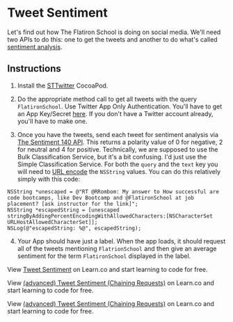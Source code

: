 

# Tweet Sentiment

Let's find out how The Flatiron School is doing on social media. We'll need two APIs to do this: one to get the tweets and another to do what's called [sentiment analysis](http://en.wikipedia.org/wiki/Sentiment_analysis).

## Instructions

  1. Install the [STTwitter](https://github.com/nst/STTwitter) CocoaPod. 
  2. Do the appropriate method call to get all tweets with the query `FlatironSchool`. Use Twitter App Only Authentication. You'll have to get an App Key/Secret [here](https://apps.twitter.com/). If you don't have a Twitter account already, you'll have to make one. 

  3. Once you have the tweets, send each tweet for sentiment analysis via [The Sentiment 140 API](http://help.sentiment140.com/api). This returns a polarity value of 0 for negative, 2 for neutral and 4 for positive. Technically, we are supposed to use the Bulk Classification Service, but it's a bit confusing. I'd just use the Simple Classification Service. For both the `query` and the `text` key you will need to [URL encode](http://en.wikipedia.org/wiki/Percent-encoding) the `NSString` values. You can do this relatively simply with this code:

  ```
  NSString *unescaped = @"RT @RRombom: My answer to How successful are code bootcamps, like Dev Bootcamp and @FlatironSchool at job placement? [ask instructor for the link]";
  NSString *escapedString = [unescaped stringByAddingPercentEncodingWithAllowedCharacters:[NSCharacterSet URLHostAllowedCharacterSet]];
  NSLog(@"escapedString: %@", escapedString);
  ```

  4. Your App should have just a label. When the app loads, it should request all of the tweets mentioning `FlatrionSchool` and then give an average sentiment for the term `FlatironSchool` displayed in the label.

<p data-visibility='hidden'>View <a href='https://learn.co/lessons/tweet-sentiment' title='Tweet Sentiment'>Tweet Sentiment</a> on Learn.co and start learning to code for free.</p>

<p data-visibility='hidden'>View <a href='https://learn.co/lessons/tweet-sentiment'>(advanced) Tweet Sentiment (Chaining Requests)</a> on Learn.co and start learning to code for free.</p>

<p data-visibility='hidden'>View <a href='https://learn.co/lessons/tweet-sentiment'>(advanced) Tweet Sentiment (Chaining Requests)</a> on Learn.co and start learning to code for free.</p>

